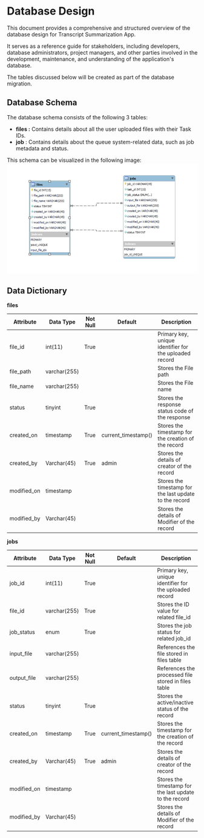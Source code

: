# **Database Design**

This document provides a comprehensive and structured overview of the database design for Transcript Summarization App.

It serves as a reference guide for stakeholders, including developers, database administrators, project managers, and other parties involved in the development, maintenance, and understanding of the application's database.

The tables discussed below will be created as part of the database migration.

## **Database Schema**

The database schema consists of the following 3 tables:

- **files :** Contains details about all the user uploaded files with their Task IDs.
- **job** : Contains details about the queue system-related data, such as job metadata and status.

This schema can be visualized in the following image:
![Block Diagram](./assets/transcript-summarization-database-schema.jpg)

## **Data Dictionary**

**files**

| Attribute | Data Type | Not Null | Default | Description |
| --- | --- | --- | --- | --- |
| file_id | int(11) | True |     | Primary key, unique identifier for the uploaded record |
| file_path | varchar(255) |     |     | Stores the File path  |
| file_name | varchar(255) |     |     | Stores the File name |
| status | tinyint | True |     | Stores the response status code of the response |
| created_on | timestamp | True | current_timestamp() | Stores the timestamp for the creation of the record |
| created_by | Varchar(45) | True | admin | Stores the details of creator of the record |
| modified_on | timestamp |     |     | Stores the timestamp for the last update to the record |
| modified_by | Varchar(45) |     |     | Stores the details of Modifier of the record |

**jobs**

| Attribute | Data Type | Not Null | Default | Description |
| --- | --- | --- | --- | --- |
| job_id | int(11) | True |     | Primary key, unique identifier for the uploaded record |
| file_id | varchar(255) | True |     | Stores the ID value for related file_id |
| job_status | enum | True |     | Stores the job status for related job_id |
| input_file | varchar(255) |     |     | References the file stored in files table |
| output_file | varchar(255) |     |     | References the processed file stored in files table |
| status | tinyint | True |     | Stores the active/inactive status of the record |
| created_on | timestamp | True | current_timestamp() | Stores the timestamp for the creation of the record |
| created_by | Varchar(45) | True | admin | Stores the details of creator of the record |
| modified_on | timestamp |     |     | Stores the timestamp for the last update to the record |
| modified_by | Varchar(45) |     |     | Stores the details of Modifier of the record |